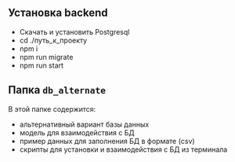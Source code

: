 ## Установка backend

- Скачать и установить Postgresql
- cd ./путь_к_проекту
- npm i 
- npm run migrate
- npm run start

## Папка `db_alternate`

В этой папке содержится:
- альтернативный вариант базы данных
- модель для взаимодействия с БД
- пример данных для заполнения БД в формате (csv)
- скрипты для установки и взаимодействия с БД из терминала
